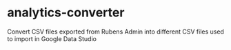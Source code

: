 # analytics-converter
Convert CSV files exported from Rubens Admin into different CSV files used to import in Google Data Studio

